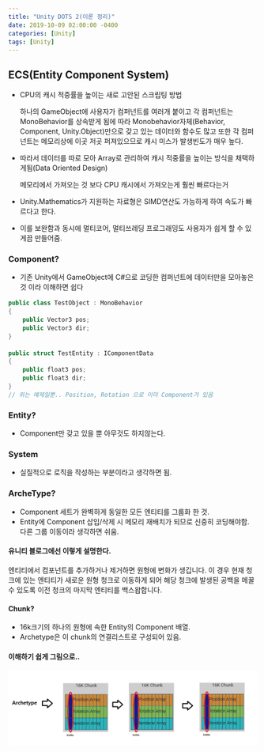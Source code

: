 ```yaml
---
title: "Unity DOTS 2(이론 정리)"
date: 2019-10-09 02:00:00 -0400
categories: [Unity]
tags: [Unity]
---
```


## ECS(Entity Component System)
- CPU의 캐시 적중률을 높이는 새로 고안된 스크립팅 방법

    하나의 GameObject에 사용자가 컴퍼넌트를 여러개 붙이고 각 컴퍼넌트는 MonoBehavior를 상속받게 됨에 따라 Monobehavior자체(Behavior, Component, Unity.Object)만으로 갖고 있는 데이터와 함수도 많고 또한 각 컴퍼넌트는 메모리상에 이곳 저곳 퍼져있으므로 캐시 미스가 발생빈도가 매우 높다.

- 따라서 데이터를 따로 모아 Array로 관리하여 캐시 적중률을 높이는 방식을 채택하게됨(Data Oriented Design)

    메모리에서 가져오는 것 보다 CPU 캐시에서 가져오는게 훨씬 빠르다는거

- Unity.Mathematics가 지원하는 자료형은 SIMD연산도 가능하게 하여 속도가 빠르다고 한다.
- 이를 보완함과 동시에 멀티코어, 멀티쓰레딩 프로그래밍도 사용자가 쉽게 할 수 있게끔 만들어줌.

### Component?
- 기존 Unity에서 GameObject에 C#으로 코딩한 컴퍼넌트에 데이터만을 모아놓은것 이라 이해하면 쉽다

```cs
public class TestObject : MonoBehavior
{
    public Vector3 pos;
    public Vector3 dir;
}

public struct TestEntity : IComponentData
{
    public float3 pos;
    public float3 dir;
}
// 위는 예제일뿐.. Position, Rotation 으로 이미 Component가 있음
```

### Entity?
- Component만 갖고 있을 뿐 아무것도 하지않는다.

### System
- 실질적으로 로직을 작성하는 부분이라고 생각하면 됨.

### ArcheType?
- Component 세트가 완벽하게 동일한 모든 엔티티를 그룹화 한 것.
- Entity에 Component 삽입/삭제 시 메모리 재배치가 되므로 신중히 코딩해야함. 다른 그룹 이동이라 생각하면 쉬움.
#### 유니티 블로그에선 이렇게 설명한다.
엔티티에서 컴포넌트를 추가하거나 제거하면 원형에 변화가 생깁니다. 이 경우 현재 청크에 있는 엔티티가 새로운 원형 청크로 이동하게 되어 해당 청크에 발생된 공백을 메꿀 수 있도록 이전 청크의 마지막 엔티티를 백스왑합니다.

#### Chunk?
- 16k크기의 하나의 원형에 속한 Entity의 Component 배열.
- Archetype은 이 chunk의 연결리스트로 구성되어 있음.

#### 이해하기 쉽게 그림으로..
![_](https://raw.githubusercontent.com/sunghwanpark/sunghwanpark.github.io/master/_data/ECS.png)
